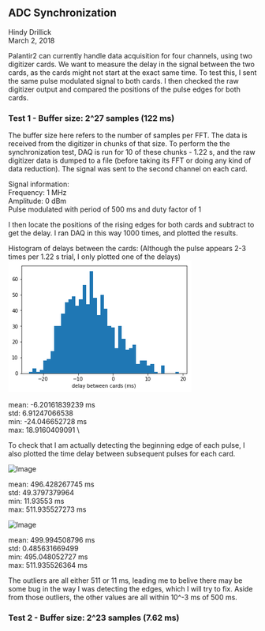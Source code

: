 ## ADC Synchronization
Hindy Drillick\
March 2, 2018


Palantir2 can currently handle data acquisition for four channels, using two digitizer cards. 
We want to measure the delay in the signal between the two cards, as the cards might not start at the exact same time. 
To test this, I sent the same pulse modulated signal to both cards. I then checked the raw digitizer output and
compared the positions of the pulse edges for both cards.

### Test 1 - Buffer size: 2^27 samples (122 ms)
The buffer size here refers to the number of samples per FFT. The data is received from the digitizer in chunks of that size.
To perform the the synchronization test, DAQ is run for 10 of these chunks - 1.22 s, and the raw digitizer data is dumped to a file (before
taking its FFT or doing any kind of data reduction). The signal was sent to the second channel on each card. 

Signal information:\
Frequency: 1 MHz \
Amplitude: 0 dBm\
Pulse modulated with period of 500 ms and duty factor of 1

I then locate the positions of the rising edges for both cards and subtract to get the delay. I ran DAQ in this way 1000 times, and plotted the results.

Histogram of delays between the cards: (Although the pulse appears 2-3 times per 1.22 s trial, I only plotted one of the delays)
![Image](https://github.com/bmxdemo/bmxproject/blob/master/logbook/postings/20180303_ADC_Synchronization/Hist_Delays_122_ms_0305.png)

mean: -6.20161839239 ms \
std: 6.91247066538 \
min: -24.046652728 ms\
max: 18.9160409091 \

To check that I am actually detecting the beginning edge of each pulse, I also plotted the time delay between subsequent pulses for each card. 

![Image](https://github.com/bmxdemo/bmxproject/blob/master/logbook/postings/20180303_ADC_Synchronization/Hist_peak_dist__card1_122_ms_0305.png)

mean: 496.428267745 ms\
std: 49.3797379964 \
min: 11.93553 ms \
max: 511.935527273 ms

![Image](https://github.com/bmxdemo/bmxproject/blob/master/logbook/postings/20180303_ADC_Synchronization/Hist_peak_dist__card2_122_ms_0305.png)

mean: 499.994508796 ms\
std: 0.485631669499 \
min: 495.048052727 ms\
max: 511.935526364 ms

The outliers are all either 511 or 11 ms, leading me to belive there may be some bug in the way I was detecting the edges, which I will try to fix. Aside from those outliers, the other values are all within 10^-3 ms of 500 ms.

### Test 2 - Buffer size: 2^23 samples (7.62 ms)
